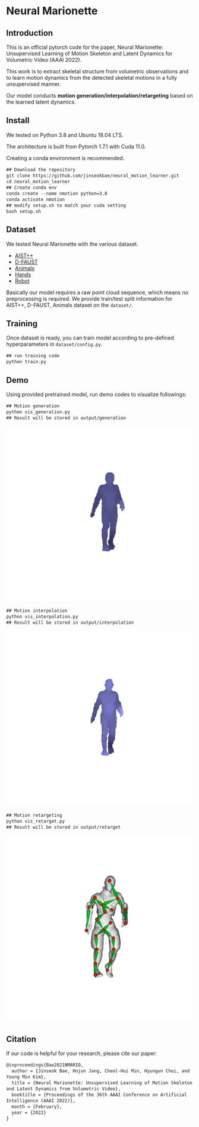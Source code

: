 # Neural Marionette

## Introduction
This is an official pytorch code for the paper, Neural Marionette: Unsupervised Learning of Motion Skeleton and Latent Dynamics for Volumetric Video (AAAI 2022).

This work is to extract skeletal structure from volumetric observations and to learn motion dynamics from the detected skeletal motions in a fully unsupervised manner.

Our model conducts <strong>motion generation/interpolation/retargeting</strong> based on the learned latent dynamics.

## Install
We tested on Python 3.8 and Ubuntu 18.04 LTS.

The architecture is built from Pytorch 1.7.1 with Cuda 11.0.

Creating a conda environment is recommended.

```shell
## Download the repository
git clone https://github.com/jinseokbae/neural_motion_learner.git
cd neural_motion_learner
## Create conda env
conda create --name nmotion python=3.8
conda activate nmotion
## modify setup.sh to match your cuda setting
bash setup.sh
```

## Dataset
We tested Neural Marionette with the various dataset.
- [AIST++](https://github.com/google/aistplusplus_api)
- [D-FAUST](https://dfaust.is.tue.mpg.de/)
- [Animals](https://github.com/rabbityl/DeformingThings4D)
- [Hands](https://lmb.informatik.uni-freiburg.de/resources/datasets/HanCo.en.html)
- [Robot](https://github.com/CoppeliaRobotics/CoppeliaSimLib)

Basically our model requires a raw point cloud sequence, which means no preprocessing is required.
We provide train/test split information for AIST++, D-FAUST, Animals dataset on the ```dataset/```.

## Training
Once dataset is ready, you can train model according to pre-defined hyperparameters in ```dataset/config.py```.

```shell
## run training code
python train.py
```

## Demo
Using provided pretrained model, run demo codes to visualize followings:
```shell
## Motion generation
python vis_generation.py
## Result will be stored in output/generation
```
![Gen Video](gifs/generation_demo.gif)

```shell
## Motion interpolation
python vis_interpolation.py
## Result will be stored in output/interpolation
```
![Interp Video](gifs/interpolation_demo.gif)

```shell
## Motion retargeting
python vis_retarget.py
## Result will be stored in output/retarget
```
![Retarget Video](gifs/retarget_demo.gif)

## Citation

If our code is helpful for your research, please cite our paper:

```
@inproceedings{Bae2021NMARIO,
  author = {Jinseok Bae, Hojun Jang, Cheol-Hui Min, Hyungun Choi, and Young Min Kim},
  title = {Neural Marionette: Unsupervised Learning of Motion Skeleton and Latent Dynamics from Volumetric Video},
  booktitle = {Proceedings of the 36th AAAI Conference on Artificial Intelligence (AAAI 2022)},
  month = {February},
  year = {2022}
}
```